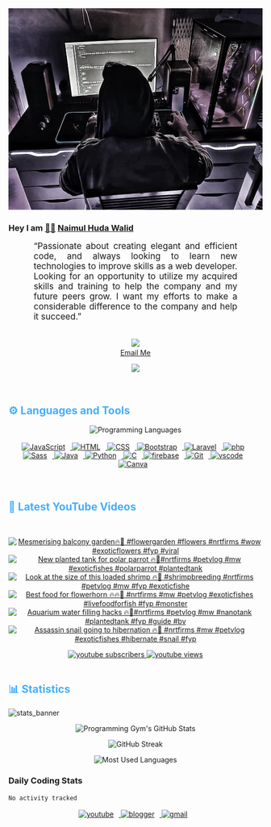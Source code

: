 <!-- ![github_cover_banner](https://www.digitalsolutionservices.com/img/services/web%20development.gif)-->

<div align="center" style="display:block;">
    <img height="400px" width="100%" alt="github cover banner" src="https://raw.githubusercontent.com/NaimulHudaWalid/NaimulHudaWalid/main/272276268_3114779035434264_920860974401480824_n.jpg"/> 
</div>

### Hey I am [👨🏻‍][facebook] [Naimul Huda Walid][youtube]



<p align:"center" style="text-align: justify; margin: 0 50px; font-size: 17px;" >
   “Passionate about creating elegant and efficient code, and always looking to learn new technologies to improve skills as a web developer. Looking for an opportunity to utilize my acquired skills and training to help the company and my future peers grow. I want my efforts to make a considerable difference to the company and help it succeed.”
<br>
<br>
<div align="center">

![](https://visitor-badge.glitch.me/badge?page_id=NaimulHudaWalid)
    <br />
[Email Me](mailto:dev.naimulhuda@gmail.com)
</div>
</p>
<!-- Typing SVG by DenverCoder1 - https://github.com/DenverCoder1/readme-typing-svg -->
<p align="center">
<!--   <a href="https://github.com/DenverCoder1/readme-typing-svg"> -->
    <img src="https://readme-typing-svg.herokuapp.com?color=E22FE4&width=380&height=45&lines=Open-Source+Enthusiast;Learning+In+Public;Empowering+Others;Nice+To+Meet+You+...&center=true"></a>

</p>
<br>
<!-- Languages and Tools -->

<h2 style="color: #44AEFB">⚙️ Languages and Tools</h2>
<div align="center" style="display:block;">
    <img width="100px" alt="Programming Languages" src="https://user-images.githubusercontent.com/78341798/194531121-47b0119a-ce00-439d-b586-125f86acb098.png"/> 
</div>
<br>   
<!-- Icons Resources -->
<!-- https://devicon.dev/ -->
<!-- https://cdn.jsdelivr.net/npm/simple-icons@v3/icons/ -->
<div align="center">
  <a href="https://developer.mozilla.org/en-US/docs/Web/JavaScript" target="_blank" rel="noreferrer">
      <img  alt="JavaScript" height="50px" style="padding-right:10px;" src="https://cdn.jsdelivr.net/gh/devicons/devicon/icons/javascript/javascript-plain.svg"/>
  </a>
  
 
  <a href="https://developer.mozilla.org/en-US/docs/Web/HTML" target="_blank" rel="noreferrer">
      <img  alt="HTML" height="50px" style="padding-right:10px;" src="https://cdn.jsdelivr.net/gh/devicons/devicon/icons/html5/html5-original.svg"/>
  </a>
  <a href="https://developer.mozilla.org/en-US/docs/Web/CSS" target="_blank" rel="noreferrer">
      <img  alt="CSS" height="50px" style="padding-right:10px;" src="https://cdn.jsdelivr.net/gh/devicons/devicon/icons/css3/css3-original.svg"/>
  </a>
  <a href="https://getbootstrap.com/" target="_blank" rel="noreferrer">
      <img  alt="Bootstrap" height="50px" style="padding-right:10px;" src="https://cdn.jsdelivr.net/gh/devicons/devicon/icons/bootstrap/bootstrap-original.svg"/>
  </a> 
  <a href="https://laravel.com/" target="_blank" rel="noreferrer">
      <img  alt="Laravel" height="50px" style="padding-right:10px;" src="https://cdn.jsdelivr.net/gh/devicons/devicon/icons/laravel/laravel-plain.svg"/>
  </a>
  <a href="https://www.php.net/" target="_blank" rel="noreferrer">
      <img  alt="php" height="50px" style="padding-right:10px;" src="https://cdn.jsdelivr.net/gh/devicons/devicon/icons/php/php-original.svg"/>
  </a>
  <a href="https://sass-lang.com/" target="_blank" rel="noreferrer">
      <img  alt="Sass" height="50px" style="padding-right:10px;" src="https://cdn.jsdelivr.net/gh/devicons/devicon/icons/sass/sass-original.svg"/>
  </a>
  <a href="https://www.java.com/en/" target="_blank" rel="noreferrer">
      <img  alt="Java" height="50px" style="padding-right:10px;" src="https://cdn.jsdelivr.net/gh/devicons/devicon/icons/java/java-original.svg"/>
  </a>    
  <a href="https://www.python.org/" target="_blank" rel="noreferrer">
      <img  alt="Python" height="50px" style="padding-right:10px;" src="https://cdn.jsdelivr.net/gh/devicons/devicon/icons/python/python-original.svg"/>
  </a>
  <a href="https://www.cprogramming.com/" target="_blank" rel="noreferrer">
      <img  alt="C" height="50px" style="padding-right:10px;" src="https://cdn.jsdelivr.net/gh/devicons/devicon/icons/c/c-original.svg"/>
  </a>
  
  <a href="https://firebase.google.com/" target="_blank" rel="noreferrer">
      <img  alt="firebase" height="50px" style="padding-right:10px;" src="https://cdn.jsdelivr.net/gh/devicons/devicon/icons/firebase/firebase-plain.svg"/>
  </a>
 
  <a href="https://git-scm.com/" target="_blank" rel="noreferrer">
      <img  alt="Git" height="50px" style="padding-right:10px;" src="https://cdn.jsdelivr.net/gh/devicons/devicon/icons/git/git-original.svg"/>
  </a>
  
  <a href="https://code.visualstudio.com/" target="_blank" rel="noreferrer">
      <img  alt="vscode" height="50px" style="padding-right:10px;"src="https://cdn.jsdelivr.net/gh/devicons/devicon/icons/vscode/vscode-original.svg"/>
  </a>
  <a href="https://www.canva.com/" target="_blank" rel="noreferrer">
      <img  alt="Canva" height="50px" style="padding-right:10px;" src="https://cdn.jsdelivr.net/gh/devicons/devicon/icons/canva/canva-original.svg"/> 
  </a>
</div>
<br>
<br>

<!-- Latest YouTube Videos -->

<h2 style="color: #44AEFB">🎦 Latest YouTube Videos</h2>
<br />

<!-- Resource/Reference: https://github.com/DenverCoder1/github-readme-youtube-cards -->
<div class="youtube videos cards" align="center">

<!-- BEGIN YOUTUBE-CARDS -->
[![Mesmerising balcony garden🔥🖤 #flowergarden #flowers  #nrtfirms #wow #exoticflowers #fyp  #viral](https://ytcards.demolab.com/?id=OWYLvAGDga4&title=Mesmerising+balcony+garden%F0%9F%94%A5%F0%9F%96%A4+%23flowergarden+%23flowers++%23nrtfirms+%23wow+%23exoticflowers+%23fyp++%23viral&lang=en&timestamp=1707391349&background_color=%230d1117&title_color=%23ffffff&stats_color=%23dedede&max_title_lines=1&width=250&border_radius=5 "Mesmerising balcony garden🔥🖤 #flowergarden #flowers  #nrtfirms #wow #exoticflowers #fyp  #viral")](https://www.youtube.com/watch?v=OWYLvAGDga4)
[![New planted tank for polar parrot 🔥🖤#nrtfirms #petvlog #mw #exoticfishes #polarparrot #plantedtank](https://ytcards.demolab.com/?id=XuyOyYAPI5A&title=New+planted+tank+for+polar+parrot+%F0%9F%94%A5%F0%9F%96%A4%23nrtfirms+%23petvlog+%23mw+%23exoticfishes+%23polarparrot+%23plantedtank&lang=en&timestamp=1707309775&background_color=%230d1117&title_color=%23ffffff&stats_color=%23dedede&max_title_lines=1&width=250&border_radius=5 "New planted tank for polar parrot 🔥🖤#nrtfirms #petvlog #mw #exoticfishes #polarparrot #plantedtank")](https://www.youtube.com/watch?v=XuyOyYAPI5A)
[![Look at the size of this loaded shrimp 🔥🖤 #shrimpbreeding #nrtfirms #petvlog #mw #fyp #exoticfishe](https://ytcards.demolab.com/?id=-pdgf-LAPpE&title=Look+at+the+size+of+this+loaded+shrimp+%F0%9F%94%A5%F0%9F%96%A4+%23shrimpbreeding+%23nrtfirms+%23petvlog+%23mw+%23fyp+%23exoticfishe&lang=en&timestamp=1707299005&background_color=%230d1117&title_color=%23ffffff&stats_color=%23dedede&max_title_lines=1&width=250&border_radius=5 "Look at the size of this loaded shrimp 🔥🖤 #shrimpbreeding #nrtfirms #petvlog #mw #fyp #exoticfishe")](https://www.youtube.com/watch?v=-pdgf-LAPpE)
[![Best food for flowerhorn 🔥🔥🖤 #nrtfirms #mw #petvlog #exoticfishes #livefoodforfish #fyp #monster](https://ytcards.demolab.com/?id=wz84umqubAE&title=Best+food+for+flowerhorn+%F0%9F%94%A5%F0%9F%94%A5%F0%9F%96%A4+%23nrtfirms+%23mw+%23petvlog+%23exoticfishes+%23livefoodforfish+%23fyp+%23monster&lang=en&timestamp=1707271448&background_color=%230d1117&title_color=%23ffffff&stats_color=%23dedede&max_title_lines=1&width=250&border_radius=5 "Best food for flowerhorn 🔥🔥🖤 #nrtfirms #mw #petvlog #exoticfishes #livefoodforfish #fyp #monster")](https://www.youtube.com/watch?v=wz84umqubAE)
[![Aquarium water filling hacks 🔥🖤#nrtfirms #petvlog #mw #nanotank #plantedtank #fyp #guide #bv](https://ytcards.demolab.com/?id=Nw4rz1bBLeo&title=Aquarium+water+filling+hacks+%F0%9F%94%A5%F0%9F%96%A4%23nrtfirms+%23petvlog+%23mw+%23nanotank+%23plantedtank+%23fyp+%23guide+%23bv&lang=en&timestamp=1707266881&background_color=%230d1117&title_color=%23ffffff&stats_color=%23dedede&max_title_lines=1&width=250&border_radius=5 "Aquarium water filling hacks 🔥🖤#nrtfirms #petvlog #mw #nanotank #plantedtank #fyp #guide #bv")](https://www.youtube.com/watch?v=Nw4rz1bBLeo)
[![Assassin snail going to hibernation 🔥🖤 #nrtfirms #mw #petvlog #exoticfishes #hibernate #snail #fyp](https://ytcards.demolab.com/?id=tQnGKOKLrJI&title=Assassin+snail+going+to+hibernation+%F0%9F%94%A5%F0%9F%96%A4+%23nrtfirms+%23mw+%23petvlog+%23exoticfishes+%23hibernate+%23snail+%23fyp&lang=en&timestamp=1707223516&background_color=%230d1117&title_color=%23ffffff&stats_color=%23dedede&max_title_lines=1&width=250&border_radius=5 "Assassin snail going to hibernation 🔥🖤 #nrtfirms #mw #petvlog #exoticfishes #hibernate #snail #fyp")](https://www.youtube.com/watch?v=tQnGKOKLrJI)
<!-- END YOUTUBE-CARDS -->
</div>

<!-- Begin Youtube Buttons -->
<!-- Resource/Reference:  https://github.com/DenverCoder1/custom-icon-badges -->
<div class="youtube buttons" align="center">
    <a href="https://www.youtube.com/channel/UCa3YaFwzSII0kKg3Nads2dQ"  target="_blank">
        <img alt="youtube subscribers" src="https://img.shields.io/youtube/channel/subscribers/UCa3YaFwzSII0kKg3Nads2dQ?logo=youtube&logoColor=red&style=for-the-badge"/>
    </a> 
    <a href="https://www.youtube.com/channel/UCa3YaFwzSII0kKg3Nads2dQ"  target="_blank">
        <img alt="youtube views" src="https://custom-icon-badges.demolab.com/youtube/channel/views/UCa3YaFwzSII0kKg3Nads2dQ?color=%23E05D44&logo=eye&logoColor=white&style=for-the-badge&labelColor=#555555"/>
    </a> 
</div>
<br>
<!-- End Youtube Buttons -->

<!-- Statistics -->

<h2 style="color: #44AEFB">📊 Statistics</h2>

![stats_banner](https://user-images.githubusercontent.com/78341798/194534778-d662496c-ae00-4e8d-ae9b-b90912054e7f.gif)

<!-- Begin Stats Cards -->
<!-- Resources:  -->
<!-- Github & Languages Stats: https://github.com/naimul15-12090/github-readme-stats --> 
<!-- Streak Stats: https://github.com/denvercoder1/github-readme-streak-stats -->
<!-- Change the value after ?username= to your GitHub username. -->
<div class="stats" align="center">

![Programming Gym's GitHub Stats](https://github-readme-stats.vercel.app/api?username=NaimulHudaWalid&hide=stars&count_private=true&show_icons=true&theme=algolia&border_radius=20)

![GitHub Streak](https://streak-stats.demolab.com?user=NaimulHudaWalid&count_private=true&theme=algolia&border_radius=22)

![Most Used Languages](https://github-readme-stats.vercel.app/api/top-langs/?username=NaimulHudaWalid&langs_count=8&layout=compact&show_icons=true&theme=algolia&border_radius=20)
    
<!-- ![Top Langs](https://github-readme-stats.vercel.app/api/top-langs/?username=naimul15-12090&langs_count=8) -->
<!-- [![Top Langs](https://github-readme-stats.vercel.app/api/top-langs/?username=naimul15-12090&layout=compact)](https://github.com/anuraghazra/github-readme-stats)
 -->
    
</div>
<!--  End Stats Cards -->



### Daily Coding Stats
<!--START_SECTION:waka-->

```txt
No activity tracked
```

<!--END_SECTION:waka-->
<!-- Begin Footer -->
<!-- Icons Resources -->
<!-- https://devicon.dev/ -->
<div class="footer" align="center" style="margin:15px;">
    <a href="https://www.youtube.com/channel/UCa3YaFwzSII0kKg3Nads2dQ" target="_blank">
        <img  style="margin:0 10px 10px 0;" src="https://user-images.githubusercontent.com/78341798/194531650-698ef1b1-9cbd-4b4f-96ef-5a2ec4b5d7e6.svg" alt="youtube" width="40px"/>
    </a>
    <a href="https://www.linkedin.com/in/naimulhudawalid/" target="_blank">
        <img style="margin:0 10px 10px 0;" src="https://user-images.githubusercontent.com/78341798/194531458-b5dfeb1b-bad5-4dfa-909a-2e402262db9a.svg" alt="blogger" width="40px"/>
    </a>
    <a href="mailto:dev.naimulhuda@gmail.com" target="_blank">
        <img style="margin:0 10px 10px 0;" src="https://user-images.githubusercontent.com/78341798/194531383-ddb2b774-5bb9-491c-b601-4a4a7d9792fb.svg" alt="gmail" width="40px"/>
    </a>
</div>
<!-- End Footer -->

[youtube]: https://www.youtube.com/channel/UCa3YaFwzSII0kKg3Nads2dQ
[facebook]: https://www.facebook.com/profile.php?id=100007065945838
